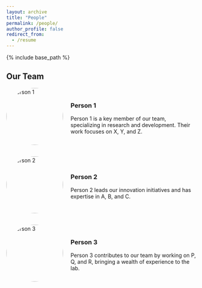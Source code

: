 ```yaml
---
layout: archive
title: "People"
permalink: /people/
author_profile: false
redirect_from:
  - /resume
---
```


{% include base_path %}

## Our Team

<!-- Person 1 -->
<div style="display: flex; align-items: center; margin-bottom: 30px;">
  <img src="/files/headshots/person1.jpg" alt="Person 1" style="width: 150px; height: 150px; border-radius: 50%; margin-right: 20px;">
  <div>
    <h3>Person 1</h3>
    <p>Person 1 is a key member of our team, specializing in research and development. Their work focuses on X, Y, and Z.</p>
  </div>
</div>

<!-- Person 2 -->
<div style="display: flex; align-items: center; margin-bottom: 30px;">
  <img src="/files/headshots/person2.jpg" alt="Person 2" style="width: 150px; height: 150px; border-radius: 50%; margin-right: 20px;">
  <div>
    <h3>Person 2</h3>
    <p>Person 2 leads our innovation initiatives and has expertise in A, B, and C.</p>
  </div>
</div>

<!-- Person 3 -->
<div style="display: flex; align-items: center; margin-bottom: 30px;">
  <img src="/files/headshots/person3.jpg" alt="Person 3" style="width: 150px; height: 150px; border-radius: 50%; margin-right: 20px;">
  <div>
    <h3>Person 3</h3>
    <p>Person 3 contributes to our team by working on P, Q, and R, bringing a wealth of experience to the lab.</p>
  </div>
</div>
